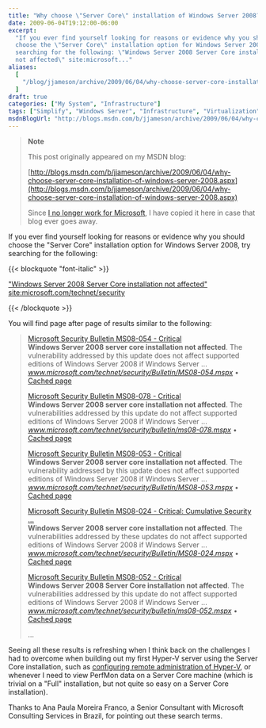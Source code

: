 ```yaml
---
title: "Why choose \"Server Core\" installation of Windows Server 2008?"
date: 2009-06-04T19:12:00-06:00
excerpt:
  "If you ever find yourself looking for reasons or evidence why you should
  choose the \"Server Core\" installation option for Windows Server 2008, try
  searching for the following: \"Windows Server 2008 Server Core installation
  not affected\" site:microsoft..."
aliases:
  [
    "/blog/jjameson/archive/2009/06/04/why-choose-server-core-installation-of-windows-server-2008.aspx",
  ]
draft: true
categories: ["My System", "Infrastructure"]
tags: ["Simplify", "Windows Server", "Infrastructure", "Virtualization"]
msdnBlogUrl: "http://blogs.msdn.com/b/jjameson/archive/2009/06/04/why-choose-server-core-installation-of-windows-server-2008.aspx"
---
```


> **Note**
>
> This post originally appeared on my MSDN blog:
>
> [http://blogs.msdn.com/b/jjameson/archive/2009/06/04/why-choose-server-core-installation-of-windows-server-2008.aspx](http://blogs.msdn.com/b/jjameson/archive/2009/06/04/why-choose-server-core-installation-of-windows-server-2008.aspx)
>
> Since
> [I no longer work for Microsoft](/blog/jjameson/2011/09/02/last-day-with-microsoft),
> I have copied it here in case that blog ever goes away.

If you ever find yourself looking for reasons or evidence why you should choose
the "Server Core" installation option for Windows Server 2008, try searching for
the following:

{{< blockquote "font-italic" >}}

["Windows Server 2008 Server Core installation not affected" site:microsoft.com/technet/security](http://www.bing.com/search?q=%22Windows+Server+2008+Server+Core+installation+not+affected%22+site%3Amicrosoft.com%2Ftechnet%2Fsecurity)

{{< /blockquote >}}

You will find page after page of results similar to the following:

> [Microsoft Security Bulletin MS08-054 - Critical](http://www.microsoft.com/technet/security/Bulletin/MS08-054.mspx)\
> **Windows Server 2008 server core installation not affected**. The
> vulnerability addressed by this update does not affect supported editions of
> Windows Server 2008 if Windows Server ...\
> <cite>www.microsoft.com/technet/security/Bulletin/MS08-054.mspx</cite> •
> [Cached page](http://cc.bingj.com/cache.aspx?q=%22windows+server+2008+server+core+installation+not+affected%22&d=76133794257994&mkt=en-US&setlang=en-US&w=e671a5b0,e59d79e9)
>
> [Microsoft Security Bulletin MS08-078 - Critical](http://www.microsoft.com/technet/security/bulletin/ms08-078.mspx)\
> **Windows Server 2008 server core installation not affected**. The
> vulnerabilities addressed by this update do not affect supported editions of
> Windows Server 2008 if Windows Server ...\
> <cite>www.microsoft.com/technet/security/bulletin/ms08-078.mspx</cite> •
> [Cached page](http://cc.bingj.com/cache.aspx?q=%22windows+server+2008+server+core+installation+not+affected%22&d=76162242072335&mkt=en-US&setlang=en-US&w=c3f59bce,63fef00c)
>
> [Microsoft Security Bulletin MS08-053 - Critical](http://www.microsoft.com/technet/security/Bulletin/MS08-053.mspx)\
> **Windows Server 2008 server core installation not affected**. The
> vulnerability addressed by this update does not affect supported editions of
> Windows Server 2008 if Windows Server ...\
> <cite>www.microsoft.com/technet/security/Bulletin/MS08-053.mspx</cite> •
> [Cached page](http://cc.bingj.com/cache.aspx?q=%22windows+server+2008+server+core+installation+not+affected%22&d=76116313320319&mkt=en-US&setlang=en-US&w=92aafff1,c365475a)
>
> [Microsoft Security Bulletin MS08-024 - Critical: Cumulative Security ...](http://www.microsoft.com/technet/security/Bulletin/MS08-024.mspx)\
> **Windows Server 2008 server core installation not affected**. The
> vulnerabilities addressed by these updates do not affect supported editions of
> Windows Server 2008 if Windows Server ...\
> <cite>www.microsoft.com/technet/security/Bulletin/MS08-024.mspx</cite> •
> [Cached page](http://cc.bingj.com/cache.aspx?q=%22windows+server+2008+server+core+installation+not+affected%22&d=76113650584856&mkt=en-US&setlang=en-US&w=f7f0adec,d0a922b0)
>
> [Microsoft Security Bulletin MS08-052 - Critical](http://www.microsoft.com/technet/security/bulletin/ms08-052.mspx)\
> **Windows Server 2008 Server Core installation not affected**. The
> vulnerabilities addressed by this update do not affect supported editions of
> Windows Server 2008 if Windows Server ...\
> <cite>www.microsoft.com/technet/security/bulletin/ms08-052.mspx</cite> •
> [Cached page](http://cc.bingj.com/cache.aspx?q=%22windows+server+2008+server+core+installation+not+affected%22&d=76123006445241&mkt=en-US&setlang=en-US&w=59991b53,79c72b54)
>
> ...

Seeing all these results is refreshing when I think back on the challenges I had
to overcome when building out my first Hyper-V server using the Server Core
installation, such as
[configuring remote administration of Hyper-V](/blog/jjameson/2008/08/28/some-gotchas-with-remote-administration-of-hyper-v),
or whenever I need to view PerfMon data on a Server Core machine (which is
trivial on a "Full" installation, but not quite so easy on a Server Core
installation).

Thanks to Ana Paula Moreira Franco, a Senior Consultant with Microsoft
Consulting Services in Brazil, for pointing out these search terms.
